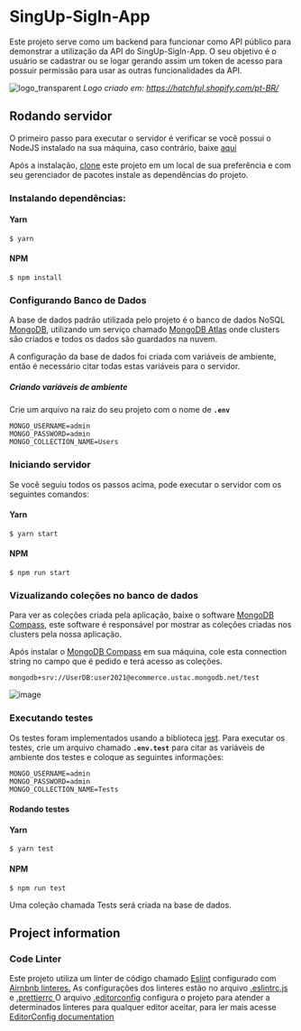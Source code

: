 # SingUp-SigIn-App
Este projeto serve como um backend para funcionar como API público para demonstrar a utilização da API do SingUp-SigIn-App. O seu objetivo é o usuário 
se cadastrar ou se logar gerando assim um token de acesso para possuir permissão para usar as outras funcionalidades da API.

![logo_transparent](https://user-images.githubusercontent.com/56320849/122453856-0f56a700-cf81-11eb-95ab-f23befa0b0d8.png)
<em>Logo criado em: https://hatchful.shopify.com/pt-BR/</em>

## Rodando servidor
O primeiro passo para executar o servidor é verificar se você possui o NodeJS instalado na sua máquina, caso contrário, baixe <a href="https://nodejs.org/en/download/">aqui</a>

Após a instalação, <a href="https://github.com/barretot/SingUp-SigIn-App">clone</a> este projeto em um local de sua preferência e com seu gerenciador de pacotes instale as dependências do projeto.

### Instalando dependências:

#### Yarn
```
$ yarn 
```

#### NPM

```
$ npm install
```

### Configurando Banco de Dados
A base de dados padrão utilizada pelo projeto é o banco de dados NoSQL <a href="https://docs.mongodb.com/">MongoDB</a>, utilizando um serviço chamado <a href="https://www.mongodb.com/cloud/atlas">MongoDB Atlas</a> onde clusters são criados e todos os dados são guardados na nuvem.

A configuração da base de dados foi criada com variáveis de ambiente, então é necessário citar todas estas variáveis para o servidor.

##### Criando variáveis de ambiente
Crie um arquivo na raiz do seu projeto com o nome de **`.env`** 
```
MONGO_USERNAME=admin
MONGO_PASSWORD=admin
MONGO_COLLECTION_NAME=Users
```
### Iniciando servidor
Se você seguiu todos os passos acima, pode executar o servidor com os seguintes comandos:
#### Yarn
```
$ yarn start
```

#### NPM

```
$ npm run start
```
### Vizualizando coleções no banco de dados
Para ver as coleções criada pela aplicação, baixe o software <a href="https://www.mongodb.com/try/download/compass">MongoDB Compass</a>, este software é responsável por mostrar as coleções criadas nos clusters pela nossa aplicação.

Após instalar o <a href="https://www.mongodb.com/try/download/compass">MongoDB Compass</a> em sua máquina, cole esta connection string no campo que é pedido e terá acesso as coleções.

```
mongodb+srv://UserDB:user2021@ecommerce.ustac.mongodb.net/test
```
![image](https://user-images.githubusercontent.com/56320849/122455490-d4557300-cf82-11eb-9037-0c29707bbd45.png)


### Executando testes
Os testes foram implementados usando a biblioteca <a href="https://jestjs.io/">jest</a>. Para executar os testes, crie um arquivo chamado **`.env.test`** para citar as variáveis de ambiente dos testes e coloque as seguintes informações:
```
MONGO_USERNAME=admin
MONGO_PASSWORD=admin
MONGO_COLLECTION_NAME=Tests
```

#### Rodando testes

#### Yarn
```
$ yarn test
```

#### NPM

```
$ npm run test
```
Uma coleção chamada Tests será criada na base de dados.

## Project information

### Code Linter
Este projeto utiliza um linter de código chamado <a href="https://www.npmjs.com/package/eslint">Eslint</a> configurado com <a href="https://www.npmjs.com/package/eslint-config-airbnb-base">Airnbnb linteres.</a> As configurações dos linteres estão no arquivo <a href="https://github.com/barretot/SingUp-SigIn-App/blob/master/.eslintrc.js">.eslintrc.js</a> e <a href="https://github.com/barretot/SingUp-SigIn-App/blob/master/.prettierrc">.prettierrc </a>  O arquivo <a href="https://github.com/barretot/SingUp-SigIn-App/blob/master/.editorconfig">.editorconfig</a> configura o projeto para atender a determinados linteres para qualquer editor aceitar, para ler mais acesse <a href="https://editorconfig.org/"> EditorConfig documentation</a>





